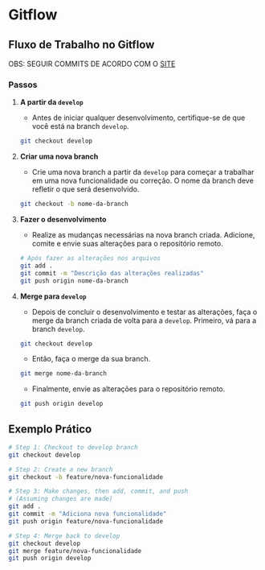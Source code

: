 # Gitflow

## Fluxo de Trabalho no Gitflow

OBS: SEGUIR COMMITS DE ACORDO COM O [SITE](https://dev.to/varbsan/a-simplified-convention-for-naming-branches-and-commits-in-git-il4)

### Passos

1. **A partir da `develop`**
    - Antes de iniciar qualquer desenvolvimento, certifique-se de que você está na branch `develop`.
    ```sh
    git checkout develop
    ```

2. **Criar uma nova branch**
    - Crie uma nova branch a partir da `develop` para começar a trabalhar em uma nova funcionalidade ou correção. O nome da branch deve refletir o que será desenvolvido.
    ```sh
    git checkout -b nome-da-branch
    ```

3. **Fazer o desenvolvimento**
    - Realize as mudanças necessárias na nova branch criada. Adicione, comite e envie suas alterações para o repositório remoto.
    ```sh
    # Após fazer as alterações nos arquivos
    git add .
    git commit -m "Descrição das alterações realizadas"
    git push origin nome-da-branch
    ```

4. **Merge para `develop`**
    - Depois de concluir o desenvolvimento e testar as alterações, faça o merge da branch criada de volta para a `develop`. Primeiro, vá para a branch `develop`.
    ```sh
    git checkout develop
    ```

    - Então, faça o merge da sua branch.
    ```sh
    git merge nome-da-branch
    ```

    - Finalmente, envie as alterações para o repositório remoto.
    ```sh
    git push origin develop
    ```

## Exemplo Prático

```sh
# Step 1: Checkout to develop branch
git checkout develop

# Step 2: Create a new branch
git checkout -b feature/nova-funcionalidade

# Step 3: Make changes, then add, commit, and push
# (Assuming changes are made)
git add .
git commit -m "Adiciona nova funcionalidade"
git push origin feature/nova-funcionalidade

# Step 4: Merge back to develop
git checkout develop
git merge feature/nova-funcionalidade
git push origin develop
